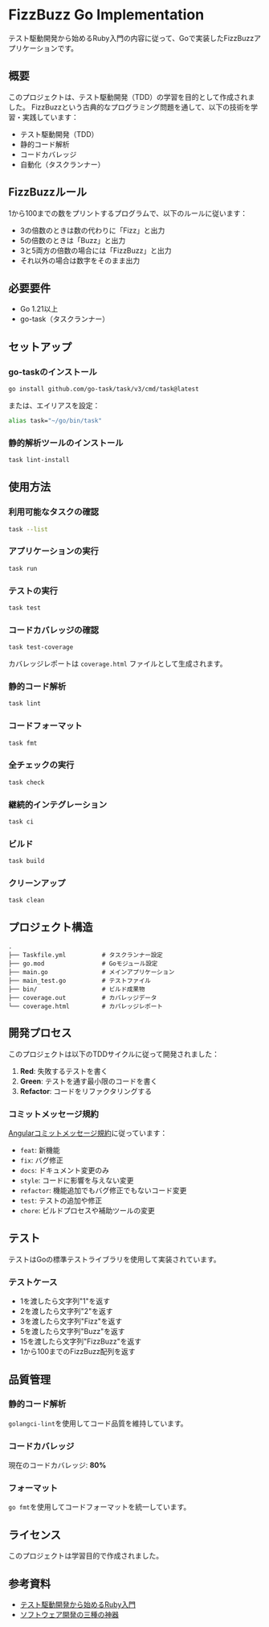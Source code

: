 # FizzBuzz Go Implementation

テスト駆動開発から始めるRuby入門の内容に従って、Goで実装したFizzBuzzアプリケーションです。

## 概要

このプロジェクトは、テスト駆動開発（TDD）の学習を目的として作成されました。
FizzBuzzという古典的なプログラミング問題を通して、以下の技術を学習・実践しています：

- テスト駆動開発（TDD）
- 静的コード解析
- コードカバレッジ
- 自動化（タスクランナー）

## FizzBuzzルール

1から100までの数をプリントするプログラムで、以下のルールに従います：

- 3の倍数のときは数の代わりに「Fizz」と出力
- 5の倍数のときは「Buzz」と出力  
- 3と5両方の倍数の場合には「FizzBuzz」と出力
- それ以外の場合は数字をそのまま出力

## 必要要件

- Go 1.21以上
- go-task（タスクランナー）

## セットアップ

### go-taskのインストール

```bash
go install github.com/go-task/task/v3/cmd/task@latest
```

または、エイリアスを設定：

```bash
alias task="~/go/bin/task"
```

### 静的解析ツールのインストール

```bash
task lint-install
```

## 使用方法

### 利用可能なタスクの確認

```bash
task --list
```

### アプリケーションの実行

```bash
task run
```

### テストの実行

```bash
task test
```

### コードカバレッジの確認

```bash
task test-coverage
```

カバレッジレポートは `coverage.html` ファイルとして生成されます。

### 静的コード解析

```bash
task lint
```

### コードフォーマット

```bash
task fmt
```

### 全チェックの実行

```bash
task check
```

### 継続的インテグレーション

```bash
task ci
```

### ビルド

```bash
task build
```

### クリーンアップ

```bash
task clean
```

## プロジェクト構造

```
.
├── Taskfile.yml          # タスクランナー設定
├── go.mod                # Goモジュール設定
├── main.go               # メインアプリケーション
├── main_test.go          # テストファイル
├── bin/                  # ビルド成果物
├── coverage.out          # カバレッジデータ
└── coverage.html         # カバレッジレポート
```

## 開発プロセス

このプロジェクトは以下のTDDサイクルに従って開発されました：

1. **Red**: 失敗するテストを書く
2. **Green**: テストを通す最小限のコードを書く
3. **Refactor**: コードをリファクタリングする

### コミットメッセージ規約

[Angularコミットメッセージ規約](https://github.com/angular/angular.js/blob/master/DEVELOPERS.md#type)に従っています：

- `feat`: 新機能
- `fix`: バグ修正
- `docs`: ドキュメント変更のみ
- `style`: コードに影響を与えない変更
- `refactor`: 機能追加でもバグ修正でもないコード変更
- `test`: テストの追加や修正
- `chore`: ビルドプロセスや補助ツールの変更

## テスト

テストはGoの標準テストライブラリを使用して実装されています。

### テストケース

- 1を渡したら文字列"1"を返す
- 2を渡したら文字列"2"を返す
- 3を渡したら文字列"Fizz"を返す
- 5を渡したら文字列"Buzz"を返す
- 15を渡したら文字列"FizzBuzz"を返す
- 1から100までのFizzBuzz配列を返す

## 品質管理

### 静的コード解析

`golangci-lint`を使用してコード品質を維持しています。

### コードカバレッジ

現在のコードカバレッジ: **80%**

### フォーマット

`go fmt`を使用してコードフォーマットを統一しています。

## ライセンス

このプロジェクトは学習目的で作成されました。

## 参考資料

- [テスト駆動開発から始めるRuby入門](https://qiita.com/k2works/items/83741e3e2d2579d748d6)
- [ソフトウェア開発の三種の神器](https://t-wada.hatenablog.jp/entry/clean-code-that-works)
